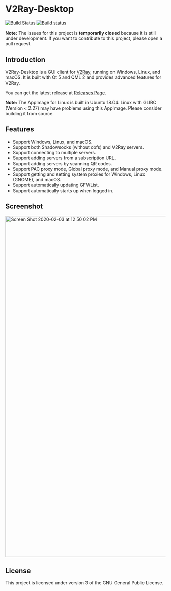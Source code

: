 # V2Ray-Desktop

[![Build Status](https://travis-ci.org/Dr-Incognito/V2Ray-Desktop.svg?branch=master)](https://travis-ci.org/Dr-Incognito/V2Ray-Desktop)
[![Build status](https://ci.appveyor.com/api/projects/status/0t07jpv22tf7xpn9?svg=true)](https://ci.appveyor.com/project/Dr-Incognito/V2Ray-Desktop)

**Note:** The issues for this project is **temporarily closed** because it is still under development.
If you want to contribute to this project, please open a pull request.

## Introduction

V2Ray-Desktop is a GUI client for [V2Ray](http://v2ray.com/), running on Windows, Linux, and macOS.
It is built with Qt 5 and QML 2 and provides advanced features for V2Ray.

You can get the latest release at [Releases Page](https://github.com/Dr-Incognito/V2Ray-Desktop/releases).

**Note:** The AppImage for Linux is built in Ubuntu 18.04. Linux with GLIBC (Version < 2.27) may have problems using this AppImage. Please consider building it from source.

## Features

- Support Windows, Linux, and macOS.
- Support both Shadowsocks (without obfs) and V2Ray servers.
- Support connecting to multiple servers.
- Support adding servers from a subscription URL.
- Support adding servers by scanning QR codes.
- Support PAC proxy mode, Global proxy mode, and Manual proxy mode.
- Support getting and setting system proxies for Windows, Linux (GNOME), and macOS.
- Support automatically updating GFWList.
- Support automatically starts up when logged in.

## Screenshot

<img width="1072" alt="Screen Shot 2020-02-03 at 12 50 02 PM" src="https://user-images.githubusercontent.com/17879520/73626391-acae8500-4683-11ea-952f-b14dae450e0b.png">

## License

This project is licensed under version 3 of the GNU General Public License.
